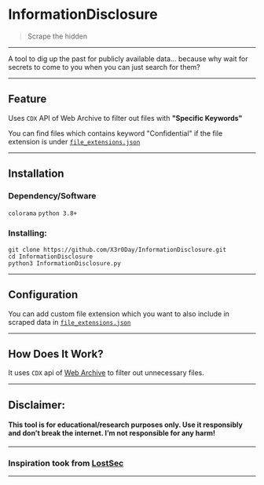 

# InformationDisclosure

> Scrape the hidden

---

A tool to dig up the past for publicly available data... because why wait for secrets to come to you when you can just search for them?

---

## Feature

Uses `CDX` API of Web Archive to filter out files with **"Specific Keywords"**

You can find files which contains keyword "Confidential" if the file extension is under [`file_extensions.json`](https://github.com/X3r0Day/InformationDisclosure/blob/main/file_extensions.json)

---

## Installation

### Dependency/Software

`colorama`
`python 3.8+`

### Installing:

```
git clone https://github.com/X3r0Day/InformationDisclosure.git
cd InformationDisclosure
python3 InformationDisclosure.py
```

---

## Configuration 

You can add custom file extension which you want to also include in scraped data in [`file_extensions.json`](https://github.com/X3r0Day/InformationDisclosure/blob/main/file_extensions.json)


---

## How Does It Work?

It uses `CDX` api of [Web Archive](http://web.archive.org/) to filter out unnecessary files.

---

## **Disclaimer:**

#### This tool is for educational/research purposes only. Use it responsibly and don’t break the internet. I’m not responsible for any harm!

---

### Inspiration took from [LostSec](https://www.youtube.com/@lostsecc)

---
